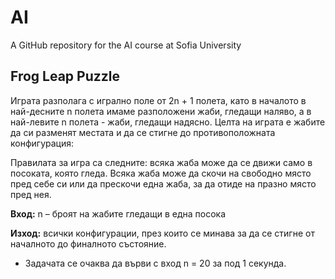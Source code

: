 # AI
A GitHub repository for the AI course at Sofia University

## Frog Leap Puzzle
Играта разполага с игрално поле от 2n + 1 полета, като в началото в най-десните n полета имаме разположени жаби, гледащи наляво, а в най-левите n полета - жаби, гледащи надясно. Целта на играта е жабите да си разменят местата и да се стигне до противоположната конфигурация:

Правилата за игра са следните: всяка жаба може да се движи само в посоката, която гледа. Всяка жаба може да скочи на свободно място пред себе си или да прескочи една жаба, за да отиде на празно място пред нея.

**Вход:** n – броят на жабите гледащи в една посока

**Изход:** всички конфигурации, през които се минава за да се стигне от началното до финалното състояние.

* Задачата се очаква да върви с вход n = 20 за под 1 секунда.